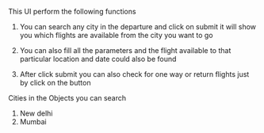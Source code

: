 This UI perform the following functions

1. You can search any city in the departure and click on submit it will show you which flights are available from the city you want to go

2. You can also fill all the parameters and the flight available to that particular location and date could also be found

3. After click submit you can also check for one way or return flights just by click on the button


Cities in the Objects you can search

1. New delhi
2. Mumbai
